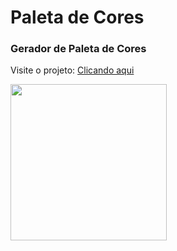 # Paleta de Cores
<h3>Gerador de Paleta de Cores</h3>

Visite o projeto: <a href="https://wictorluciano.github.io/Gerador-de-Paleta-de-Cores/" target="_blank">Clicando aqui</a> 

<a href="https://wictorluciano.github.io/Gerador-de-Paleta-de-Cores/"><img src="./img-readme" width="250px"></a>